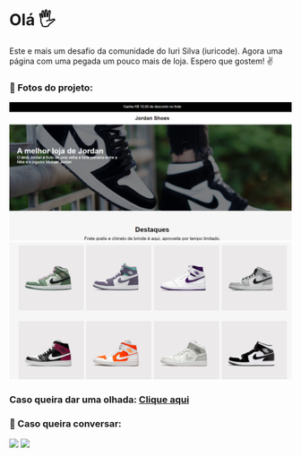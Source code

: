 # Olá 🖐

Este e mais um desafio da comunidade do Iuri Silva (iuricode). Agora uma página com uma pegada um pouco mais de loja. 
Espero que gostem! ✌

### 📸 Fotos do projeto:

<img src="fotos/foto1.png" alt="Foto do projeto">
<img src="fotos/foto2.png" alt="Foto do projeto">

### Caso queira dar uma olhada: <a href="https://hugocamposarimathea.github.io/Desafio-2/" target="_blank">Clique aqui</a>
### 📧 Caso queira conversar:
  <div>
    <a href = "mailto: hugocamposarimathea@gmail.com"><img src="https://img.shields.io/badge/Gmail-D14836?style=for-the-badge&logo=gmail&logoColor=white" target="_blank"></a>
    <a href="https://www.linkedin.com/in/hugocamposarimathea" target="_blank"><img src="https://img.shields.io/badge/-LinkedIn-%230077B5?style=for-the-badge&logo=linkedin&logoColor=white" target="_blank"></a> 
  </div><br/>

